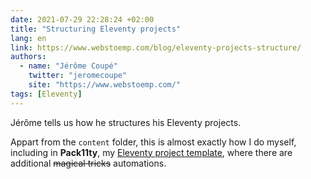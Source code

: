 ```yaml
---
date: 2021-07-29 22:28:24 +02:00
title: "Structuring Eleventy projects"
lang: en
link: https://www.webstoemp.com/blog/eleventy-projects-structure/
authors:
  - name: "Jérôme Coupé"
    twitter: "jeromecoupe"
    site: "https://www.webstoemp.com/"
tags: [Eleventy]
---
```


Jérôme tells us how he structures his Eleventy projects.

Appart from the `content` folder, this is almost exactly how I do myself, including in **Pack11ty**, my [Eleventy project template](https://pack11ty.dev/), where there are additional ~~magical tricks~~ automations.
